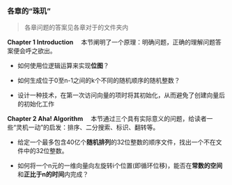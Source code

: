 ### 各章的“珠玑”
> 各章问题的答案见各章对于的文件夹内

**Chapter 1 Introduction**
&emsp;本节阐明了一个原理：明确问题，正确的理解问题答案便会呼之欲出。
- 如何使用位逻辑运算来实现**位图**？

- 如何生成位于0至n-1之间的k个不同的随机顺序的随机整数？

- 设计一种技术，在第一次访问向量的项时将其初始化，从而避免了创建向量后的初始化工作

**Chapter 2 Aha! Algorithm**
&emsp;本节通过三个具有实际意义的问题，给读者一些“灵机一动”的启发：排序、二分搜索、标识、翻转等。
- 给定一个最多包含40亿个**随机排列**的32位整数的顺序文件，找出一个不在文件中的32位整数。

- 如何将一个n元的一维向量向左旋转i个位置(即循环位移)，能否在**常数的空间**和**正比于n的时间**内完成？